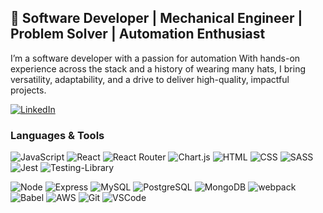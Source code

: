 ## 🚀 Software Developer | Mechanical Engineer | Problem Solver | Automation Enthusiast
I’m a software developer with a passion for automation With hands-on experience across the stack and a history of wearing many hats, I bring versatility, adaptability, and a drive to deliver high-quality, impactful projects.

[![LinkedIn](https://img.shields.io/badge/linkedin-%230077B5.svg?style=for-the-badge&logo=linkedin&logoColor=white&link=https://www.linkedin.com/in/owenyoshishige/)](https://www.linkedin.com/in/owenyoshishige/)


### Languages & Tools
![JavaScript](https://img.shields.io/badge/JavaScript%20-%23323330.svg?&style=flat-square&logo=javascript&logoColor=%23F7DF1E)
![React](https://img.shields.io/badge/React%20-%2320232a.svg?&style=flat-square&logo=react&logoColor=%2361DAFB)
![React Router](https://img.shields.io/badge/React_Router-CA4245?&style=flat-square&logo=react-router&logoColor=white)
![Chart.js](https://img.shields.io/badge/chart.js-F5788D.svg?&style=flat-square&logo=chart.js&logoColor=white)
![HTML](https://img.shields.io/badge/HTML5%20-%23E34F26.svg?&style=flat-square&logo=html5&logoColor=white)
![CSS](https://img.shields.io/badge/CSS3%20-%231572B6.svg?&style=flat-square&logo=css3&logoColor=white)
![SASS](https://img.shields.io/badge/SASS-hotpink.svg?&style=flat-square&logo=SASS&logoColor=white)
![Jest](https://img.shields.io/badge/Jest%20-%23C21325.svg?&style=flat-square&logo=Jest&logoColor=white)
![Testing-Library](https://img.shields.io/badge/-TestingLibrary-%23E33332?&style=flat-square&logo=testing-library&logoColor=white)

![Node](https://img.shields.io/badge/Node.js%20-%2343853D.svg?&style=flat-square&logo=node.js&logoColor=white)
![Express](https://img.shields.io/badge/Express%20-%23404d59.svg?&style=flat-square)
![MySQL](https://img.shields.io/badge/MySQL-%2300f.svg?&style=flat-square&logo=mysql&logoColor=white)
![PostgreSQL](https://img.shields.io/badge/PostgreSQL-%23316192.svg?&style=flat-square&logo=postgresql&logoColor=white)
![MongoDB](https://img.shields.io/badge/MongoDB-%234ea94b.svg?&style=flat-square&logo=mongodb&logoColor=white)
![webpack](https://img.shields.io/badge/webpack%20-%238DD6F9.svg?&style=flat-square&logo=webpack&logoColor=black)
![Babel](https://img.shields.io/badge/Babel-F9DC3e?&style=flat-square&logo=babel&logoColor=black)
![AWS](https://img.shields.io/badge/AWS-%23FF9900.svg?&style=flat-square&logo=amazon-aws&logoColor=white)
![Git](https://img.shields.io/badge/Git%20-%23F05033.svg?&style=flat-square&logo=git&logoColor=white)
![VSCode](https://img.shields.io/badge/VS%20Code%20-%23007ACC.svg?&style=flat-square&logo=visual-studio-code&logoColor=white)

<!--
**OwenMY/OwenMY** is a ✨ _special_ ✨ repository because its `README.md` (this file) appears on your GitHub profile.

Here are some ideas to get you started:

- 🔭 I’m currently working on ...
- 🌱 I’m currently learning ...
- 👯 I’m looking to collaborate on ...
- 🤔 I’m looking for help with ...
- 💬 Ask me about ...
- 📫 How to reach me: ...
- 😄 Pronouns: ...
- ⚡ Fun fact: ...
-->
